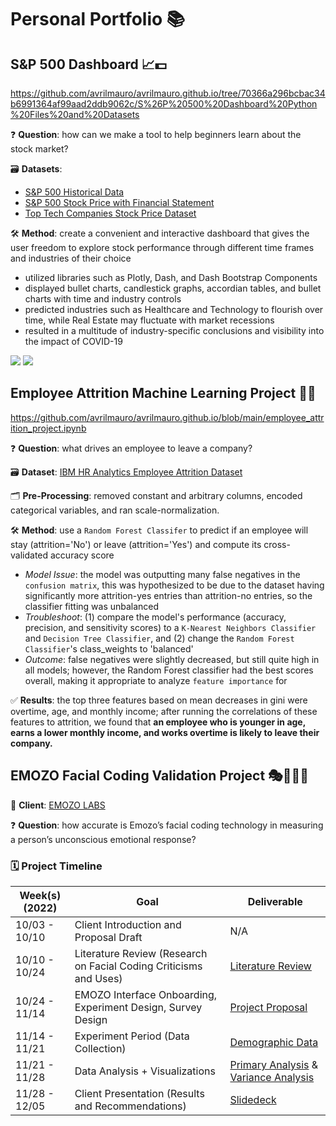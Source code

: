 # Personal Portfolio 📚
## S&P 500 Dashboard 📈💵
https://github.com/avrilmauro/avrilmauro.github.io/tree/70366a296bcbac34b6991364af99aad2ddb9062c/S%26P%20500%20Dashboard%20Python%20Files%20and%20Datasets

❓ **Question**: how can we make a tool to help beginners learn about the stock market?

🗃️ **Datasets**: 
- [S&P 500 Historical Data](https://www.kaggle.com/datasets/henryhan117/sp-500-historical-data)
- [S&P 500 Stock Price with Financial Statement](https://www.kaggle.com/datasets/hanseopark/sp-500-stocks-value-with-financial-statement)
- [Top Tech Companies Stock Price Dataset](https://www.kaggle.com/datasets/tomasmantero/top-tech-companies-stock-price?select=List+of+SP+500+companies.csv)

🛠️ **Method**: create a convenient and interactive dashboard that gives the user freedom to explore stock performance through different time frames and industries of their choice 
- utilized libraries such as Plotly, Dash, and Dash Bootstrap Components
- displayed bullet charts, candlestick graphs, accordian tables, and bullet charts with time and industry controls
- predicted industries such as Healthcare and Technology to flourish over time, while Real Estate may fluctuate with market recessions
- resulted in a multitude of industry-specific conclusions and visibility into the impact of COVID-19

<img src="https://i.ibb.co/S6RckBb/S-P-500-Dashboard-Snapshot-1.png">
<img src="https://i.ibb.co/FBLrLG0/S-P-500-Dashboard-Snapshot-2.png">

## Employee Attrition Machine Learning Project 🏃💼
https://github.com/avrilmauro/avrilmauro.github.io/blob/main/employee_attrition_project.ipynb

❓ **Question**: what drives an employee to leave a company?

🗃️ **Dataset**: [IBM HR Analytics Employee Attrition Dataset](https://www.kaggle.com/datasets/pavansubhasht/ibm-hr-analytics-attrition-dataset)

🗂️ **Pre-Processing**: removed constant and arbitrary columns, encoded categorical variables, and ran scale-normalization.

🛠️ **Method**: use a `Random Forest Classifer` to predict if an employee will stay (attrition='No') or leave (attrition='Yes') and compute its cross-validated accuracy score
- *Model Issue*: the model was outputting many false negatives in the `confusion matrix`, this was hypothesized to be due to the dataset having significantly more attrition-yes entries than attrition-no entries, so the classifier fitting was unbalanced
- *Troubleshoot*: (1) compare the model's performance (accuracy, precision, and sensitivity scores) to a `K-Nearest Neighbors Classifier` and `Decision Tree Classifier`, and (2) change the `Random Forest Classifier`'s class_weights to 'balanced'
- *Outcome*: false negatives were slightly decreased, but still quite high in all models; however, the Random Forest classifier had the best scores overall, making it appropriate to analyze `feature importance` for

✅ **Results**: the top three features based on mean decreases in gini were overtime, age, and monthly income; after running the correlations of these features to attrition, we found that **an employee who is younger in age, earns a lower monthly income, and works overtime is likely to leave their company.**

## EMOZO Facial Coding Validation Project 🎭👩🏻‍💻
👤 **Client**: [EMOZO LABS](https://www.emozo.ai/)

❓ **Question**: how accurate is Emozo’s facial coding technology in measuring a person’s unconscious emotional response?

### 🗓️ Project Timeline
| Week(s)(2022) | Goal                                                                             | Deliverable                          |
|---------------|----------------------------------------------------------------------------------|--------------------------------------|
| 10/03 - 10/10 | Client Introduction and Proposal Draft                                           | N/A                                  |
| 10/10 - 10/24 | Literature Review (Research on Facial Coding Criticisms and Uses)                | [Literature Review](https://github.com/avrilmauro/avrilmauro.github.io/blob/c1ac6db963f4f75d99edc2797d70b0a05049dcef/EMOZO%20Facial%20Coding%20Accuracy%20Analysis/Facial%20Coding%20Literature%20Review.pd)         |
| 10/24 - 11/14 | EMOZO Interface Onboarding, Experiment Design, Survey Design                     | [Project Proposal](https://github.com/avrilmauro/avrilmauro.github.io/blob/c1ac6db963f4f75d99edc2797d70b0a05049dcef/EMOZO%20Facial%20Coding%20Accuracy%20Analysis/11_10%20Updated%20Emozo%20Project%20Proposal.docx.pdf)                     |
| 11/14 - 11/21 | Experiment Period (Data Collection)                                              | [Demographic Data](https://github.com/avrilmauro/avrilmauro.github.io/blob/c1ac6db963f4f75d99edc2797d70b0a05049dcef/EMOZO%20Facial%20Coding%20Accuracy%20Analysis/emozo_demographic_visualizations.ipynb)                     |
| 11/21 - 11/28 | Data Analysis + Visualizations                                                   | [Primary Analysis](https://github.com/avrilmauro/avrilmauro.github.io/blob/c1ac6db963f4f75d99edc2797d70b0a05049dcef/EMOZO%20Facial%20Coding%20Accuracy%20Analysis/emozo_primary_data_analysis.ipynb) & [Variance Analysis](https://github.com/avrilmauro/avrilmauro.github.io/blob/c1ac6db963f4f75d99edc2797d70b0a05049dcef/EMOZO%20Facial%20Coding%20Accuracy%20Analysis/emozo_variance_analysis.ipynb) |
| 11/28 - 12/05 | Client Presentation (Results and Recommendations)                                | [Slidedeck](https://github.com/avrilmauro/avrilmauro.github.io/blob/main/Emozo%20Client%20Presentation.pdf)                            |

